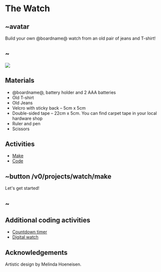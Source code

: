 # The Watch

## ~avatar

Build your own @boardname@ watch from an old pair of jeans and T-shirt!

## ~

![](/static/mb/lessons/the-watch-1.png)

## Materials

* @boardname@, battery holder and 2 AAA batteries
* Old T-shirt
* Old Jeans
* Velcro with sticky back – 5cm x 5cm
* Double-sided tape – 22cm x 5cm. You can find carpet tape in your local hardware shop
* Ruler and pen
* Scissors

## Activities

* [Make](/projects/watch/make) 
* [Code](/projects/watch/code)

## ~button /v0/projects/watch/make

Let's get started!

## ~

## Additional coding activities

* [Countdown timer](/projects/watch/timer)
* [Digital watch](/projects/watch/digital-watch)

## Acknowledgements

Artistic design by Melinda Hoeneisen.